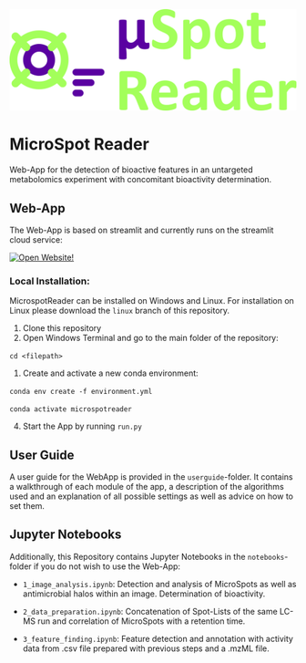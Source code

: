 ![image](assets/Logo.png)

# MicroSpot Reader

Web-App for the detection of bioactive features in an untargeted metabolomics experiment with concomitant bioactivity determination. 

## Web-App

The Web-App is based on streamlit and currently runs on the streamlit cloud service:

[![Open Website!](https://static.streamlit.io/badges/streamlit_badge_black_white.svg)](https://uspotreader.streamlit.app/)

### Local Installation:

MicrospotReader can be installed on Windows and Linux. For installation on Linux please download the `linux` branch of this repository.

1. Clone this repository
2. Open Windows Terminal and go to the main folder of the repository:

`cd <filepath>`

1. Create and activate a new conda environment:

`conda env create -f environment.yml`

`conda activate microspotreader`

4. Start the App by running `run.py`

## User Guide

A user guide for the WebApp is provided in the `userguide`-folder. It contains a walkthrough of each module of the app, a description of the algorithms used and an explanation of all possible settings as well as advice on how to set them.

## Jupyter Notebooks

Additionally, this Repository contains Jupyter Notebooks in the `notebooks`-folder if you do not wish to use the Web-App:

- `1_image_analysis.ipynb`: Detection and analysis of MicroSpots as well as antimicrobial halos within an image. Determination of bioactivity.

- `2_data_preparation.ipynb`: Concatenation of Spot-Lists of the same LC-MS run and correlation of MicroSpots with a retention time.

- `3_feature_finding.ipynb`: Feature detection and annotation with activity data from .csv file prepared with previous steps and a .mzML file.